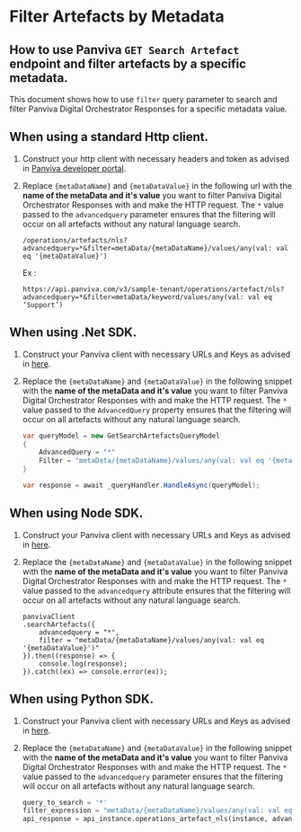 # Filter Artefacts by Metadata
## How to use Panviva `GET Search Artefact` endpoint and filter artefacts by a specific metadata.

This document shows how to use `filter` query parameter to search and filter Panviva Digital Orchestrator Responses for a specific metadata value.

## When using a standard Http client.

1. Construct your http client with necessary headers and token as advised in [Panviva developer portal](https://dev.panviva.com).

2. Replace `{metaDataName}` and `{metaDataValue}` in the following url with the **name of the metaData and it's value** you want to filter Panviva Digital Orchestrator Responses with and make the HTTP request. The `*` value passed to the `advancedquery` parameter ensures that the filtering will occur on all artefacts without any natural language search.

    `/operations/artefacts/nls?advancedquery=*&filter=metaData/{metaDataName}/values/any(val: val eq '{metaDataValue}')`

    Ex : 
    ```HTTP
    https://api.panviva.com/v3/sample-tenant/operations/artefact/nls?advancedquery=*&filter=metaData/keyword/values/any(val: val eq ‘Support’)
    ```

## When using .Net SDK.

1. Construct your Panviva client with necessary URLs and Keys as advised in [here](https://github.com/panviva/toolkit-dotnet-sdk).

2. Replace the `{metaDataName}` and `{metaDataValue}` in the following snippet with the **name of the metaData and it's value** you want to filter Panviva Digital Orchestrator Responses with and make the HTTP request. The `*` value passed to the `AdvancedQuery` property ensures that the filtering will occur on all artefacts without any natural language search.

    ```c#
    var queryModel = new GetSearchArtefactsQueryModel
    {
        AdvancedQuery = "*"
        Filter = "metaData/{metaDataName}/values/any(val: val eq '{metaDataValue}')"
    }

    var response = await _queryHandler.HandleAsync(queryModel);
    ```

## When using Node SDK.

1. Construct your Panviva client with necessary URLs and Keys as advised in [here](https://github.com/panviva/toolkit-node-sdk).

2. Replace the `{metaDataName}` and `{metaDataValue}` in the following snippet with the **name of the metaData and it's value** you want to filter Panviva Digital Orchestrator Responses with and make the HTTP request. The `*` value passed to the `advancedquery` attribute ensures that the filtering will occur on all artefacts without any natural language search.

    ```Js
    panvivaClient
    .searchArtefacts({
        advancedquery = "*",
        filter = "metaData/{metaDataName}/values/any(val: val eq '{metaDataValue}')"
    }).then((response) => {
        console.log(response);
    }).catch((ex) => console.error(ex));
    ```

## When using Python SDK.

1. Construct your Panviva client with necessary URLs and Keys as advised in [here](https://github.com/panviva/toolkit-python-sdk).

2. Replace the `{metaDataName}` and `{metaDataValue}` in the following snippet with the **name of the metaData and it's value** you want to filter Panviva Digital Orchestrator Responses with and make the HTTP request. The `*` value passed to the `advancedquery` parameter ensures that the filtering will occur on all artefacts without any natural language search.

    ```python
    query_to_search = '*'
    filter_expression = "metaData/{metaDataName}/values/any(val: val eq '{metaDataValue}')"
    api_response = api_instance.operations_artefact_nls(instance, advancedquery=query_to_search, filter=filter_expression)
    ```